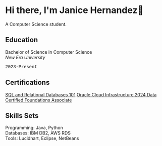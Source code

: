 

<!--
**JaniceHernandez/JaniceHernandez** is a ✨ _special_ ✨ repository because its `README.md` (this file) appears on your GitHub profile.

Here are some ideas to get you started:

- 🔭 I’m currently working on ...
- 🌱 I’m currently learning ...
- 👯 I’m looking to collaborate on ...
- 🤔 I’m looking for help with ...
- 💬 Ask me about ...
- 📫 How to reach me: ...
- 😄 Pronouns: ...
- ⚡ Fun fact: ...
-->
<h1>Hi there, I'm Janice Hernandez👋</h1>

<p>A Computer Science student.</p>

<h2>Education</h2>
Bachelor of Science in Computer Science</br>
<em>New Era University</em></br>
<p style="font-family:'Courier New'" style="font-size:11px">2023-Present</p>

<h2>Certifications</h2>
<a href="https://courses.cognitiveclass.ai/certificates/76cf3e5d09df467c8b46fe49b6b3f0e7">SQL and Relational Databases 101</a>
<a href="[https://courses.cognitiveclass.ai/certificates/76cf3e5d09df467c8b46fe49b6b3f0e7](https://catalog-education.oracle.com/ords/certview/sharebadge?id=36D87E64F238C2254675DC6205660A84EC4DDE661DD78A74CA43B268C1502EC3&fbclid=IwY2xjawHR6_9leHRuA2FlbQIxMQABHXAyiUKROuwoMYQhidENJOK6MpcT4let6sZg9lNTl9-kpFqhOCKT-aTUSw_aem_XfRjdkCOC66B0Ol0_Qx1-Q)">Oracle Cloud Infrastructure 2024 Data Certified Foundations Associate</a>


<h2>Skills Sets</h2>
Programming: Java, Python</br>
Databases: IBM DB2, AWS RDS</br>
Tools: Lucidhart, Eclipse, NetBeans
